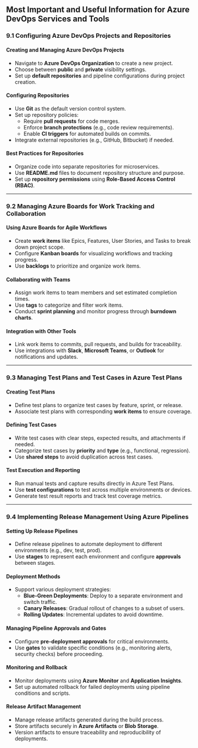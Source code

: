 ## Most Important and Useful Information for **Azure DevOps Services and Tools**

### **9.1 Configuring Azure DevOps Projects and Repositories**

#### **Creating and Managing Azure DevOps Projects**
- Navigate to **Azure DevOps Organization** to create a new project.
- Choose between **public** and **private** visibility settings.
- Set up **default repositories** and pipeline configurations during project creation.

#### **Configuring Repositories**
- Use **Git** as the default version control system.
- Set up repository policies:
  - Require **pull requests** for code merges.
  - Enforce **branch protections** (e.g., code review requirements).
  - Enable **CI triggers** for automated builds on commits.
- Integrate external repositories (e.g., GitHub, Bitbucket) if needed.

#### **Best Practices for Repositories**
- Organize code into separate repositories for microservices.
- Use **README.md** files to document repository structure and purpose.
- Set up **repository permissions** using **Role-Based Access Control (RBAC)**.

---

### **9.2 Managing Azure Boards for Work Tracking and Collaboration**

#### **Using Azure Boards for Agile Workflows**
- Create **work items** like Epics, Features, User Stories, and Tasks to break down project scope.
- Configure **Kanban boards** for visualizing workflows and tracking progress.
- Use **backlogs** to prioritize and organize work items.

#### **Collaborating with Teams**
- Assign work items to team members and set estimated completion times.
- Use **tags** to categorize and filter work items.
- Conduct **sprint planning** and monitor progress through **burndown charts**.

#### **Integration with Other Tools**
- Link work items to commits, pull requests, and builds for traceability.
- Use integrations with **Slack**, **Microsoft Teams**, or **Outlook** for notifications and updates.

---

### **9.3 Managing Test Plans and Test Cases in Azure Test Plans**

#### **Creating Test Plans**
- Define test plans to organize test cases by feature, sprint, or release.
- Associate test plans with corresponding **work items** to ensure coverage.

#### **Defining Test Cases**
- Write test cases with clear steps, expected results, and attachments if needed.
- Categorize test cases by **priority** and **type** (e.g., functional, regression).
- Use **shared steps** to avoid duplication across test cases.

#### **Test Execution and Reporting**
- Run manual tests and capture results directly in Azure Test Plans.
- Use **test configurations** to test across multiple environments or devices.
- Generate test result reports and track test coverage metrics.

---

### **9.4 Implementing Release Management Using Azure Pipelines**

#### **Setting Up Release Pipelines**
- Define release pipelines to automate deployment to different environments (e.g., dev, test, prod).
- Use **stages** to represent each environment and configure **approvals** between stages.

#### **Deployment Methods**
- Support various deployment strategies:
  - **Blue-Green Deployments**: Deploy to a separate environment and switch traffic.
  - **Canary Releases**: Gradual rollout of changes to a subset of users.
  - **Rolling Updates**: Incremental updates to avoid downtime.

#### **Managing Pipeline Approvals and Gates**
- Configure **pre-deployment approvals** for critical environments.
- Use **gates** to validate specific conditions (e.g., monitoring alerts, security checks) before proceeding.

#### **Monitoring and Rollback**
- Monitor deployments using **Azure Monitor** and **Application Insights**.
- Set up automated rollback for failed deployments using pipeline conditions and scripts.

#### **Release Artifact Management**
- Manage release artifacts generated during the build process.
- Store artifacts securely in **Azure Artifacts** or **Blob Storage**.
- Version artifacts to ensure traceability and reproducibility of deployments.


